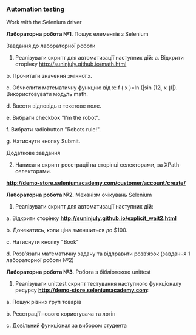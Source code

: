 ### Automation testing

Work with the Selenium driver



**Лабораторна робота №1**. Пошук елементів з Selenium

Завдання до лабораторної роботи 

1. Реалізувати скрипт для автоматизації наступних дій: 
a. Відкрити сторінку http://suninjuly.github.io/math.html

b. Прочитати значення змінної x. 

c. Обчислити математичну функцию від x: f ( x )=ln (|sin (12⌊ x ⌋)|). Використовувати модуль math. 

d. Ввести відповідь в текстове поле. 

e. Вибрати checkbox "I'm the robot". 

f. Вибрати radiobutton "Robots rule!". 

g. Натиснути кнопку Submit. 

Додаткове завдання

2. Написати скрипт реєстрації на сторінці селекторами, за XPath-селекторами.

**http://demo-store.seleniumacademy.com/customer/account/create/**



**Лабораторна робота №2**. Механізм очікувань Selenium

1. Реалізувати скрипт для автоматизації наступних дій: 

a. Відкрити сторінку **http://suninjuly.github.io/explicit_wait2.html** 

b. Дочекатись, коли ціна зменшиться до $100. 

c. Натиснути кнопку "Book" 

d. Розв’язати математичну задачу та відправити розв’язок (завдання 1 лабораторної роботи №2)


**Лабораторна робота №3**. Робота з бібліотекою unittest

1. Реалізувати unittest скрипт тестування наступного функціоналу ресурсу **http://demo-store.seleniumacademy.com**: 

a. Пошук різних груп товарів

b. Реєстрації нового користувача та логін

c. Довільний функціонал за вибором студента
